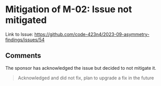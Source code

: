 # Mitigation of M-02: Issue not mitigated

Link to Issue: https://github.com/code-423n4/2023-09-asymmetry-findings/issues/54

## Comments

The sponsor has acknowledged the issue but decided to not mitigate it.

> Acknowledged and did not fix, plan to upgrade a fix in the future
